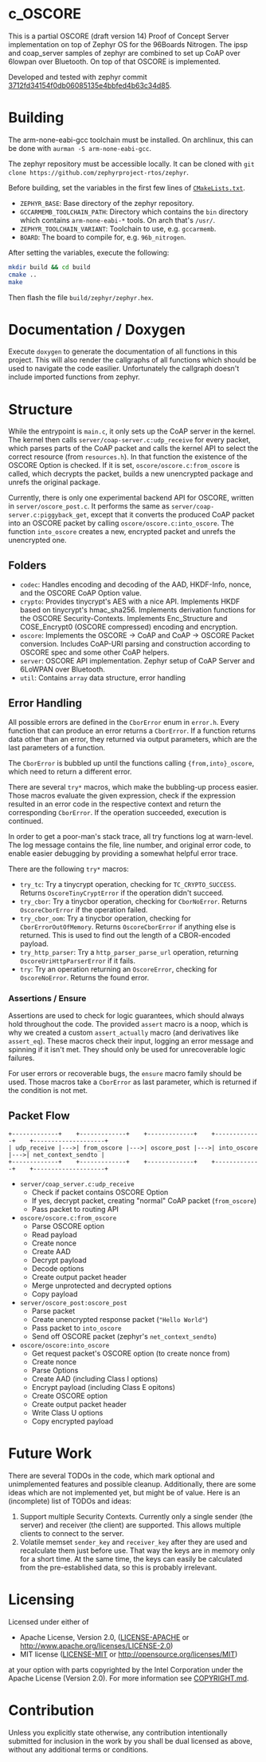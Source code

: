# c_OSCORE

This is a partial OSCORE (draft version 14) Proof of Concept Server implementation
on top of Zephyr OS for the 96Boards Nitrogen.
The ipsp and coap_server samples of zephyr are combined to set up CoAP over 6lowpan over Bluetooth.
On top of that OSCORE is implemented.

Developed and tested with zephyr commit
 [3712fd34154f0db06085135e4bbfed4b63c34d85](https://github.com/zephyrproject-rtos/zephyr/commit/3712fd34154f0db06085135e4bbfed4b63c34d85).

# Building

The arm-none-eabi-gcc toolchain must be installed.
On archlinux, this can be done with `aurman -S arm-none-eabi-gcc`.

The zephyr repository must be accessible locally.
It can be cloned with `git clone https://github.com/zephyrproject-rtos/zephyr`.

Before building, set the variables in the first few lines of [`CMakeLists.txt`](CMakeLists.txt).

* `ZEPHYR_BASE`: Base directory of the zephyr repository.
* `GCCARMEMB_TOOLCHAIN_PATH`: Directory which contains the `bin` directory which contains
   `arm-none-eabi-*` tools.
   On arch that's `/usr/`.
* `ZEPHYR_TOOLCHAIN_VARIANT`: Toolchain to use, e.g. `gccarmemb`.
* `BOARD`: The board to compile for, e.g. `96b_nitrogen`.

After setting the variables, execute the following:

```sh
mkdir build && cd build
cmake ..
make
```

Then flash the file `build/zephyr/zephyr.hex`.

# Documentation / Doxygen

Execute `doxygen` to generate the documentation of all functions in this project.
This will also render the callgraphs of all functions which should be used to
navigate the code easilier.
Unfortunately the callgraph doesn't include imported functions from zephyr.

# Structure

While the entrypoint is `main.c`, it only sets up the CoAP server in the kernel.
The kernel then calls `server/coap-server.c:udp_receive` for every packet, which parses parts of the CoAP packet
and calls the kernel API to select the correct resource (from `resources.h`).
In that function the existence of the OSCORE Option is checked.
If it is set, `oscore/oscore.c:from_oscore` is called, which decrypts the packet, builds a new unencrypted package
and unrefs the original package.

Currently, there is only one experimental backend API for OSCORE, written in `server/oscore_post.c`.
It performs the same as `server/coap-server.c:piggyback_get`, except that it converts the
produced CoAP packet into an OSCORE packet by calling `oscore/oscore.c:into_oscore`.
The function `into_oscore` creates a new, encrypted packet and unrefs the unencrypted one.

## Folders

* `codec`: Handles encoding and decoding of the AAD, HKDF-Info, nonce, and the OSCORE CoAP Option value.
* `crypto`: Provides tinycrypt's AES with a nice API.
  Implements HKDF based on tinycrypt's hmac_sha256.
  Implements derivation functions for the OSCORE Security-Contexts.
  Implements Enc_Structure and COSE_Encrypt0 (OSCORE compressed) encoding and encryption.
* `oscore`: Implements the OSCORE → CoAP and CoAP → OSCORE Packet conversion.
  Includes CoAP-URI parsing and construction according to OSCORE spec and some other CoAP helpers.
* `server`: OSCORE API implementation. Zephyr setup of CoAP Server and 6LoWPAN over Bluetooth.
* `util`: Contains `array` data structure, error handling 

## Error Handling

All possible errors are defined in the `CborError` enum in `error.h`.
Every function that can produce an error returns a `CborError`.
If a function returns data other than an error, they returned via output parameters,
which are the last parameters of a function.

The `CborError` is bubbled up until the functions calling `{from,into}_oscore`, which need to return
a different error.

There are several `try*` macros, which make the bubbling-up process easier.
Those macros evaluate the given expression, check if the expression resulted in an error code
in the respective context and return the corresponding `CborError`.
If the operation succeeded, execution is continued.

In order to get a poor-man's stack trace, all try functions log at warn-level.
The log message contains the file, line number, and original error code, to
enable easier debugging by providing a somewhat helpful error trace.

There are the following `try*` macros:

* `try_tc`: Try a tinycrypt operation, checking for `TC_CRYPTO_SUCCESS`.
    Returns `OscoreTinyCryptError` if the operation didn't succeed.
* `try_cbor`: Try a tinycbor operation, checking for `CborNoError`.
    Returns `OscoreCborError` if the operation failed.
* `try_cbor_oom`: Try a tinycbor operation, checking for `CborErrorOutOfMemory`.
    Returns `OscoreCborError` if anything else is returned.
    This is used to find out the length of a CBOR-encoded payload.
* `try_http_parser`: Try a `http_parser_parse_url` operation,
    returning `OscoreUriHttpParserError` if it fails.
* `try`: Try an operation returning an `OscoreError`, checking for `OscoreNoError`.
    Returns the found error.
    
### Assertions / Ensure

Assertions are used to check for logic guarantees, which should always
hold throughout the code.
The provided `assert` macro is a noop, which is why we created a custom
`assert_actually` macro (and derivatives like `assert_eq`).
These macros check their input, logging an error message and spinning if it isn't met.
They should only be used for unrecoverable logic failures.

For user errors or recoverable bugs, the `ensure` macro family should be used.
Those macros take a `CborError` as last parameter, which is returned if the condition is not met.

## Packet Flow

```
+-------------+    +-------------+    +-------------+    +-------------+    +--------------------+
| udp_receive |--->| from_oscore |--->| oscore_post |--->| into_oscore |--->| net_context_sendto |
+-------------+    +-------------+    +-------------+    +-------------+    +--------------------+
```

* `server/coap_server.c:udp_receive`
    * Check if packet contains OSCORE Option
    * If yes, decrypt packet, creating "normal" CoAP packet (`from_oscore`)
    * Pass packet to routing API
* `oscore/oscore.c:from_oscore`
    * Parse OSCORE option
    * Read payload
    * Create nonce
    * Create AAD
    * Decrypt payload
    * Decode options
    * Create output packet header
    * Merge unprotected and decrypted options
    * Copy payload
* `server/oscore_post:oscore_post`
    * Parse packet
    * Create unencrypted response packet (`"Hello World"`)
    * Pass packet to `into_oscore`
    * Send off OSCORE packet (zephyr's `net_context_sendto`)
* `oscore/oscore:into_oscore`
    * Get request packet's OSCORE option (to create nonce from)
    * Create nonce
    * Parse Options
    * Create AAD (including Class I options)
    * Encrypt payload (including Class E opitons)
    * Create OSCORE option
    * Create output packet header
    * Write Class U options
    * Copy encrypted payload

# Future Work

There are several TODOs in the code, which mark optional and unimplemented features and possible cleanup.
Additionally, there are some ideas which are not implemented yet, but might be of value.
Here is an (incomplete) list of TODOs and ideas:

1. Support multiple Security Contexts. Currently only a single sender (the server) and receiver (the client) are supported.
    This allows multiple clients to connect to the server.
1. Volatile memset `sender_key` and `receiver_key` after they are used and recalculate them just before use.
    That way the keys are in memory only for a short time.
    At the same time, the keys can easily be calculated from the pre-established data, so this is probably irrelevant.

# Licensing

Licensed under either of

 * Apache License, Version 2.0, ([LICENSE-APACHE](LICENSE-APACHE) or http://www.apache.org/licenses/LICENSE-2.0)
 * MIT license ([LICENSE-MIT](LICENSE-MIT) or http://opensource.org/licenses/MIT)

at your option with parts copyrighted by the Intel Corporation under the Apache License (Version 2.0).
For more information see [COPYRIGHT.md](COPYRIGHT.md).

# Contribution

Unless you explicitly state otherwise, any contribution intentionally submitted for inclusion in the work by
you shall be dual licensed as above, without any additional terms or conditions.

